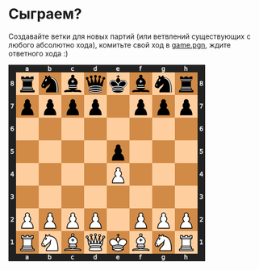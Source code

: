 # Сыграем?

Создавайте ветки для новых партий (или ветвлений существующих с любого абсолютно хода), комитьте свой ход в [game.pgn](https://github.com/razonrus/chess_with_me/blob/main/game.pgn), ждите ответного хода :)

<!--  ![example workflow](https://github.com/razonrus/chess_with_me/actions/workflows/main.yml/badge.svg)-->
![Chess Position](https://github.com/razonrus/chess_with_me/raw/main/chess_position.png?)
